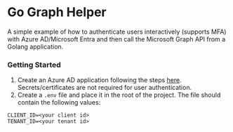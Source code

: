 # Go Graph Helper
A simple example of how to authenticate users interactively (supports MFA) with Azure AD/Microsoft Entra and then call the Microsoft Graph API from a Golang application.

### Getting Started
1. Create an Azure AD application following the steps [here](https://docs.microsoft.com/en-us/azure/active-directory/develop/quickstart-register-app). Secrets/certificates are not required for user authentication.
2. Create a `.env` file and place it in the root of the project. The file should contain the following values:
```env
CLIENT_ID=<your client id>
TENANT_ID=<your tenant id>
```
